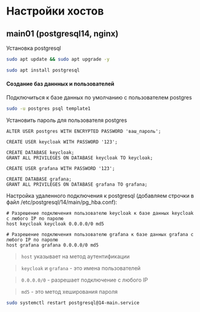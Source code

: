 # Настройки хостов

## main01 (postgresql14, nginx)


Установка postgresql
```bash
sudo apt update && sudo apt upgrade -y
```

```bash
sudo apt install postgresql
```

#### Создание баз даннных и пользователей


Подключиться к базе данных по умолчанию с пользователем postgres

```bash
sudo -u postgres psql template1
```

Установить пароль для пользователя postgres
```
ALTER USER postgres WITH ENCRYPTED PASSWORD 'ваш_пароль';
```


```
CREATE USER keycloak WITH PASSWORD '123';
```

```
CREATE DATABASE keycloak;
GRANT ALL PRIVILEGES ON DATABASE keycloak TO keycloak;
```

```
CREATE USER grafana WITH PASSWORD '123';
```

```
CREATE DATABASE grafana;
GRANT ALL PRIVILEGES ON DATABASE grafana TO grafana;
```


Настройка удаленного подключения к postgresql (добавляем строчки в файл /etc/postgresql/14/main/pg_hba.conf):

```
# Разрешение подключения пользователю keycloak к базе данных keycloak с любого IP по паролю
host keycloak keycloak 0.0.0.0/0 md5

# Разрешение подключения пользователю grafana к базе данных grafana с любого IP по паролю
host grafana grafana 0.0.0.0/0 md5
```
>`host` указывает на метод аутентификации

>`keycloak` и `grafana` - это имена пользователей

>`0.0.0.0/0` - разрешает подключение с любого IP

> `md5` - это метод хеширования пароля


```bash
sudo systemctl restart postgresql@14-main.service
```